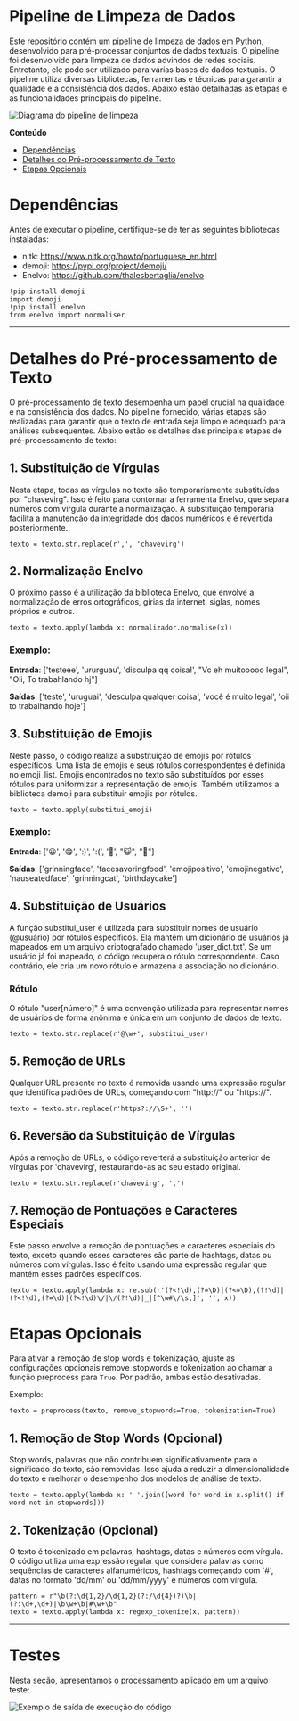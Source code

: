 <h1>Pipeline de Limpeza de Dados</h1>

Este repositório contém um pipeline de limpeza de dados em Python, desenvolvido para pré-processar conjuntos de dados textuais. O pipeline foi desenvolvido para limpeza de dados advindos de redes sociais. Entretanto, ele pode ser utilizado para várias bases de dados textuais. O pipeline utiliza diversas bibliotecas, ferramentas e técnicas para garantir a qualidade e a consistência dos dados. Abaixo estão detalhadas as etapas e as funcionalidades principais do pipeline.


<img src="https://github.com/ciberdem/ProjetoHEIWA-FAPESP/blob/main/CuradoriaExtracaoDados/src/PipelineD.png" alt="Diagrama do pipeline de limpeza">


**Conteúdo**

- [Dependências](#dependências)
- [Detalhes do Pré-processamento de Texto](#detalhes-do-pré-processamento-de-texto)
- [Etapas Opcionais](#etapas-opcionais)


# Dependências

Antes de executar o pipeline, certifique-se de ter as seguintes bibliotecas instaladas:

* nltk: https://www.nltk.org/howto/portuguese_en.html
* demoji: https://pypi.org/project/demoji/
* Enelvo: https://github.com/thalesbertaglia/enelvo

```
!pip install demoji
import demoji
!pip install enelvo
from enelvo import normaliser
``` 
  
<hr>

# Detalhes do Pré-processamento de Texto
O pré-processamento de texto desempenha um papel crucial na qualidade e na consistência dos dados. No pipeline fornecido, várias etapas são realizadas para garantir que o texto de entrada seja limpo e adequado para análises subsequentes. Abaixo estão os detalhes das principais etapas de pré-processamento de texto:

## 1. Substituição de Vírgulas
Nesta etapa, todas as vírgulas no texto são temporariamente substituídas por "chavevirg". Isso é feito para contornar a ferramenta Enelvo, que separa números com vírgula durante a normalização. A substituição temporária facilita a manutenção da integridade dos dados numéricos e é revertida posteriormente.

```
texto = texto.str.replace(r',', 'chavevirg')
```

## 2. Normalização Enelvo
O próximo passo é a utilização da biblioteca Enelvo, que envolve a normalização de erros ortográficos, gírias da internet, siglas, nomes próprios e outros.

```
texto = texto.apply(lambda x: normalizador.normalise(x))
```

### Exemplo:
**Entrada**: ['testeee', 'ururguau', 'disculpa qq coisa!', "Vc eh muitooooo legal", "Oii, To trabahlando hj"]

**Saídas**: ['teste', 'uruguai', 'desculpa qualquer coisa', 'você é muito legal', 'oii to trabalhando hoje']

## 3. Substituição de Emojis
Neste passo, o código realiza a substituição de emojis por rótulos específicos. Uma lista de emojis e seus rótulos correspondentes é definida no emoji_list. Emojis encontrados no texto são substituídos por esses rótulos para uniformizar a representação de emojis. Também utilizamos a biblioteca demoji para substituir emojis por rótulos. 

```
texto = texto.apply(substitui_emoji)
```

### Exemplo:
**Entrada**: ['😀', '😋', ':)', ':(', '🤢', "😺", "🎂"]

**Saídas**: ['grinningface', 'facesavoringfood', 'emojipositivo', 'emojinegativo', 'nauseatedface', 'grinningcat', 'birthdaycake']


## 4. Substituição de Usuários
A função substitui_user é utilizada para substituir nomes de usuário (@usuário) por rótulos específicos. Ela mantém um dicionário de usuários já mapeados em um arquivo criptografado chamado 'user_dict.txt'. Se um usuário já foi mapeado, o código recupera o rótulo correspondente. Caso contrário, ele cria um novo rótulo e armazena a associação no dicionário. 

### Rótulo
O rótulo "user[número]" é uma convenção utilizada para representar nomes de usuários de forma anônima e única em um conjunto de dados de texto.

```
texto = texto.str.replace(r'@\w+', substitui_user)
```

## 5. Remoção de URLs
Qualquer URL presente no texto é removida usando uma expressão regular que identifica padrões de URLs, começando com "http://" ou "https://".

```
texto = texto.str.replace(r'https?://\S+', '')
```

## 6. Reversão da Substituição de Vírgulas
Após a remoção de URLs, o código reverterá a substituição anterior de vírgulas por 'chavevirg', restaurando-as ao seu estado original.

```
texto = texto.str.replace(r'chavevirg', ',')
```

## 7. Remoção de Pontuações e Caracteres Especiais
Este passo envolve a remoção de pontuações e caracteres especiais do texto, exceto quando esses caracteres são parte de hashtags, datas ou números com vírgulas. Isso é feito usando uma expressão regular que mantém esses padrões específicos.

```
texto = texto.apply(lambda x: re.sub(r'(?<!\d),(?=\D)|(?<=\D),(?!\d)|(?<!\d),(?=\d)|(?<!\d)\/|\/(?!\d)|_|[^\w#\/\s,]', '', x))
```

# Etapas Opcionais
Para ativar a remoção de stop words e tokenização, ajuste as configurações opcionais remove_stopwords e tokenization ao chamar a função preprocess para <code>True</code>. Por padrão, ambas estão desativadas.

Exemplo:

```
texto = preprocess(texto, remove_stopwords=True, tokenization=True)
```

## 1. Remoção de Stop Words (Opcional)
Stop words, palavras que não contribuem significativamente para o significado do texto, são removidas. Isso ajuda a reduzir a dimensionalidade do texto e melhorar o desempenho dos modelos de análise de texto.

```
texto = texto.apply(lambda x: ' '.join([word for word in x.split() if word not in stopwords]))
```

## 2. Tokenização (Opcional)
O texto é tokenizado em palavras, hashtags, datas e números com vírgula. O código utiliza uma expressão regular que considera palavras como sequências de caracteres alfanuméricos, hashtags começando com '#', datas no formato 'dd/mm' ou 'dd/mm/yyyy' e números com vírgula.

```
pattern = r"\b(?:\d{1,2}/\d{1,2}(?:/\d{4})?)\b|(?:\d+,\d+)|\b\w+\b|#\w+\b"
texto = texto.apply(lambda x: regexp_tokenize(x, pattern))
```

<hr>

# Testes

Nesta seção, apresentamos o processamento aplicado em um arquivo teste:

<img src="https://github.com/ciberdem/ProjetoHEIWA-FAPESP/blob/main/CuradoriaExtracaoDados/src/Teste_preprocess.png" alt="Exemplo de saída de execução do código">

